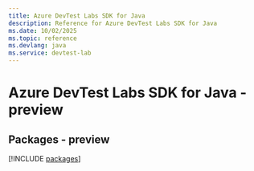 ```yaml
---
title: Azure DevTest Labs SDK for Java
description: Reference for Azure DevTest Labs SDK for Java
ms.date: 10/02/2025
ms.topic: reference
ms.devlang: java
ms.service: devtest-lab
---
```

# Azure DevTest Labs SDK for Java - preview
## Packages - preview
[!INCLUDE [packages](devtest-labs-index.md)]